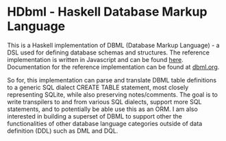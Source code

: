 # HDbml - Haskell Database Markup Language

This is a Haskell implementation of DBML (Database Markup Language) - a DSL used for defining
database schemas and structures. The reference implementation is written in Javascript and can be
found [here](https://github.com/holistics/dbml).
Documentation for the reference implementation can be found at [dbml.org](https://www.dbml.org).

So for, this implementation can parse and translate DBML table definitions to a generic SQL
dialect CREATE TABLE statement, most closely representing SQLite, while also preserving notes/comments.
The goal is to write transpilers to and from various SQL dialects, support more SQL statements, and
to potentially be able use this as an ORM.
I am also interested in building a superset of DBML to support other the functionalities of other
database language categories outside of data definition
(DDL) such as DML and DQL.
